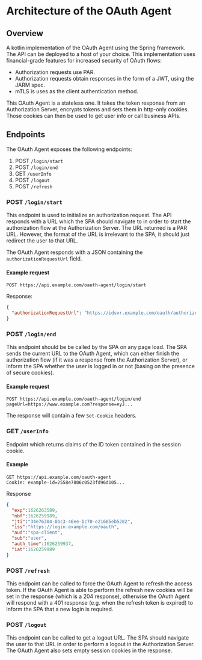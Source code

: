 # Architecture of the OAuth Agent

## Overview

A kotlin implementation of the OAuth Agent using the Spring framework. The API can be deployed to a host of your choice. This implementation uses financial-grade features for increased security of OAuth flows:

- Authorization requests use PAR.
- Authorization requests obtain responses in the form of a JWT, using the JARM spec.
- mTLS is uses as the client authentication method.

This OAuth Agent is a stateless one. It takes the token response from an Authorization Server, encrypts tokens and sets them in http-only cookies. Those cookies can then be used to get user info or call business APIs.

## Endpoints

The OAuth Agent exposes the following endpoints:

1. POST `/login/start`
2. POST `/login/end`
3. GET `/userInfo`
4. POST `/logout`
5. POST `/refresh`

### POST `/login/start`

This endpoint is used to initialize an authorization request. The API responds with a URL which the SPA should navigate to in order to start the authorization flow at the Authorization Server. The URL returned is a PAR URL. However, the format of the URL is irrelevant to the SPA, it should just redirect the user to that URL.

The OAuth Agent responds with a JSON containing the `authorizationRequestUrl` field.

#### Example request

`POST https://api.example.com/oauth-agent/login/start`

Response:
```json
{
  "authorizationRequestUrl": "https://idsvr.example.com/oauth/authorize?client_id=spa-client&request_uri=urn:ietf:params:oauth:request_uri:c0...43"
}
```

### POST `/login/end`

This endpoint should be be called by the SPA on any page load. The SPA sends the current URL to the OAuth Agent, which can either finish the authorization flow (if it was a response from the Authorization Server), or inform the SPA whether the user is logged in or not (basing on the presence of secure cookies).

#### Example request

```http
POST https://api.example.com/oauth-agent/login/end
pageUrl=https://www.example.com?response=eyJ...
```

The response will contain a few `Set-Cookie` headers.

### GET `/userInfo`

Endpoint which returns claims of the ID token contained in the session cookie.

#### Example

```http
GET https://api.example.com/oauth-agent
Cookie: example-id=2558e7806c0523fd96d105...
```

Response

```json
{
  "exp":1626263589,
  "nbf":1626259989,
  "jti":"34e76304-0bc3-46ee-bc70-e21685eb5282",
  "iss":"https://login.example.com/oauth",
  "aud":"spa-client",
  "sub":"user",
  "auth_time":1626259937,
  "iat":1626259989
}
```

### POST `/refresh`

This endpoint can be called to force the OAuth Agent to refresh the access token. If the OAuth Agent is able to perform the refresh new cookies will be set in the response (which is a 204 response), otherwise the OAuth Agent will respond with a 401 response (e.g. when the refresh token is expired) to inform the SPA that a new login is required. 

### POST `/logout`

This endpoint can be called to get a logout URL. The SPA should navigate the user to that URL in order to perform a logout in the Authorization Server. The OAuth Agent also sets empty session cookies in the response.
